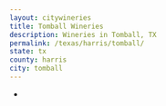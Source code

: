 ```yaml
---
layout: citywineries
title: Tomball Wineries
description: Wineries in Tomball, TX
permalink: /texas/harris/tomball/
state: tx
county: harris
city: tomball
---
```

-
